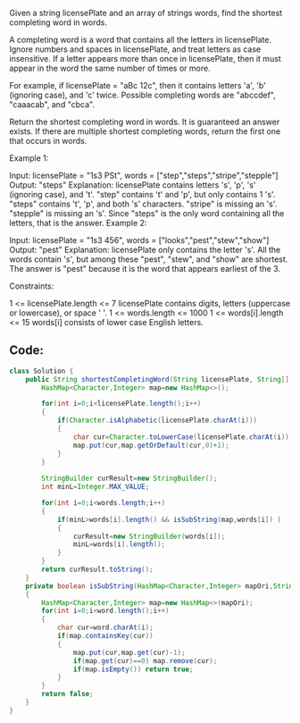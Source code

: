 Given a string licensePlate and an array of strings words, find the shortest completing word in words.

A completing word is a word that contains all the letters in licensePlate. Ignore numbers and spaces in licensePlate, and treat letters as case insensitive. If a letter appears more than once in licensePlate, then it must appear in the word the same number of times or more.

For example, if licensePlate = "aBc 12c", then it contains letters 'a', 'b' (ignoring case), and 'c' twice. Possible completing words are "abccdef", "caaacab", and "cbca".

Return the shortest completing word in words. It is guaranteed an answer exists. If there are multiple shortest completing words, return the first one that occurs in words.

 

Example 1:

Input: licensePlate = "1s3 PSt", words = ["step","steps","stripe","stepple"]
Output: "steps"
Explanation: licensePlate contains letters 's', 'p', 's' (ignoring case), and 't'.
"step" contains 't' and 'p', but only contains 1 's'.
"steps" contains 't', 'p', and both 's' characters.
"stripe" is missing an 's'.
"stepple" is missing an 's'.
Since "steps" is the only word containing all the letters, that is the answer.
Example 2:

Input: licensePlate = "1s3 456", words = ["looks","pest","stew","show"]
Output: "pest"
Explanation: licensePlate only contains the letter 's'. All the words contain 's', but among these "pest", "stew", and "show" are shortest. The answer is "pest" because it is the word that appears earliest of the 3.
 

Constraints:

1 <= licensePlate.length <= 7
licensePlate contains digits, letters (uppercase or lowercase), or space ' '.
1 <= words.length <= 1000
1 <= words[i].length <= 15
words[i] consists of lower case English letters.

## Code:
``` java
class Solution {
    public String shortestCompletingWord(String licensePlate, String[] words) {
        HashMap<Character,Integer> map=new HashMap<>();

        for(int i=0;i<licensePlate.length();i++)
        {
            if(Character.isAlphabetic(licensePlate.charAt(i)))
            {
                char cur=Character.toLowerCase(licensePlate.charAt(i));
                map.put(cur,map.getOrDefault(cur,0)+1);
            }
        }
    
        StringBuilder curResult=new StringBuilder();
        int minL=Integer.MAX_VALUE;

        for(int i=0;i<words.length;i++)
        {
            if(minL>words[i].length() && isSubString(map,words[i]) )
            {
                curResult=new StringBuilder(words[i]);
                minL=words[i].length();
            }
        }
        return curResult.toString();
    }
    private boolean isSubString(HashMap<Character,Integer> mapOri,String word)
    {
        HashMap<Character,Integer> map=new HashMap<>(mapOri);
        for(int i=0;i<word.length();i++)
        {
            char cur=word.charAt(i);
            if(map.containsKey(cur))
            {
                map.put(cur,map.get(cur)-1);
                if(map.get(cur)==0) map.remove(cur);
                if(map.isEmpty()) return true;
            }
        }
        return false;
    }
}
```
